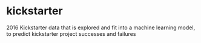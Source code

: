 # kickstarter
2016 Kickstarter data that is explored and fit into a machine learning model, to predict kickstarter project successes and failures
